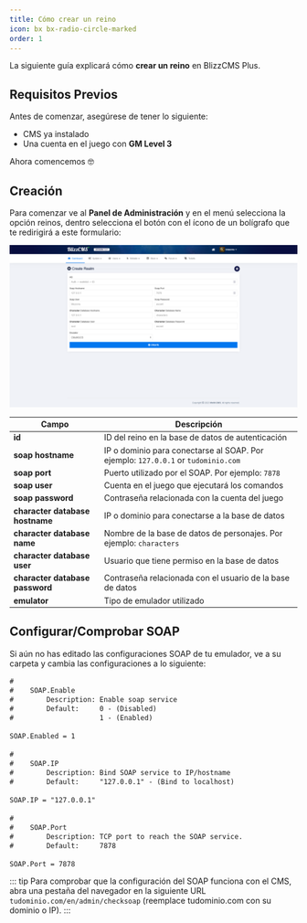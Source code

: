 ```yaml
---
title: Cómo crear un reino
icon: bx bx-radio-circle-marked
order: 1
---
```


La siguiente guía explicará cómo **crear un reino** en BlizzCMS Plus.

## Requisitos Previos

Antes de comenzar, asegúrese de tener lo siguiente:

- CMS ya instalado
- Una cuenta en el juego con **GM Level 3**

Ahora comencemos :nerd_face:

## Creación

Para comenzar ve al **Panel de Administración** y en el menú selecciona la opción reinos, dentro selecciona el botón con el ícono de un bolígrafo que te redirigirá a este formulario:

![Crear reino](/assets/images/create-realm-v1.png)

| Campo | Descripción |
| ------- | ------- |
| **id** | ID del reino en la base de datos de autenticación |
| **soap hostname** | IP o dominio para conectarse al SOAP. Por ejemplo: `127.0.0.1` or `tudominio.com` |
| **soap port** | Puerto utilizado por el SOAP. Por ejemplo: `7878` |
| **soap user** | Cuenta en el juego que ejecutará los comandos |
| **soap password** | Contraseña relacionada con la cuenta del juego |
| **character database hostname** | IP o dominio para conectarse a la base de datos |
| **character database name** | Nombre de la base de datos de personajes. Por ejemplo: `characters` |
| **character database user** | Usuario que tiene permiso en la base de datos |
| **character database password** | Contraseña relacionada con el usuario de la base de datos |
| **emulator** | Tipo de emulador utilizado |

## Configurar/Comprobar SOAP

Si aún no has editado las configuraciones SOAP de tu emulador, ve a su carpeta y cambia las configuraciones a lo siguiente:

```
#
#    SOAP.Enable
#        Description: Enable soap service
#        Default:     0 - (Disabled)
#                     1 - (Enabled)

SOAP.Enabled = 1

#
#    SOAP.IP
#        Description: Bind SOAP service to IP/hostname
#        Default:     "127.0.0.1" - (Bind to localhost)

SOAP.IP = "127.0.0.1"

#
#    SOAP.Port
#        Description: TCP port to reach the SOAP service.
#        Default:     7878

SOAP.Port = 7878
```

::: tip
Para comprobar que la configuración del SOAP funciona con el CMS, abra una pestaña del navegador en la siguiente URL `tudominio.com/en/admin/checksoap` (reemplace tudominio.com con su dominio o IP).
:::
